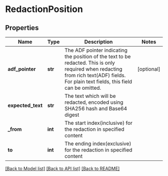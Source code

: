 # RedactionPosition

## Properties
Name | Type | Description | Notes
------------ | ------------- | ------------- | -------------
**adf_pointer** | **str** | The ADF pointer indicating the position of the text to be redacted. This is only required when redacting from rich text(ADF) fields. For plain text fields, this field can be omitted. | [optional] 
**expected_text** | **str** | The text which will be redacted, encoded using SHA256 hash and Base64 digest | 
**_from** | **int** | The start index(inclusive) for the redaction in specified content | 
**to** | **int** | The ending index(exclusive) for the redaction in specified content | 

[[Back to Model list]](../README.md#documentation-for-models) [[Back to API list]](../README.md#documentation-for-api-endpoints) [[Back to README]](../README.md)

